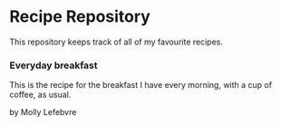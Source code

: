 # Recipe Repository 

This repository keeps track of all of my favourite recipes.

### Everyday breakfast

This is the recipe for the breakfast I have every morning, with a cup of coffee, as usual.

by Molly Lefebvre